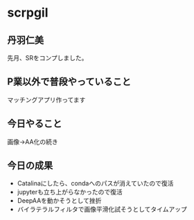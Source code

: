 # scrpgil

## 丹羽仁美
先月、SRをコンプしました。

## P業以外で普段やっていること
マッチングアプリ作ってます

## 今日やること
画像→AA化の続き

## 今日の成果
- Catalinaにしたら、condaへのパスが消えていたので復活
- jupyterも立ち上がらなかったので復活
- DeepAAを動かそうとして挫折
- バイラテラルフィルタで画像平滑化試そうとしてタイムアップ
